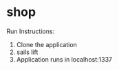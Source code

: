# shop

Run Instructions:
1. Clone the application
2. sails lift
3. Application runs in localhost:1337

